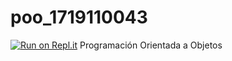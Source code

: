 # poo_1719110043
[![Run on Repl.it](https://repl.it/badge/github/luisescobar09/poo_1719110043)](https://repl.it/github/luisescobar09/poo-1719110043)
Programación Orientada a Objetos
